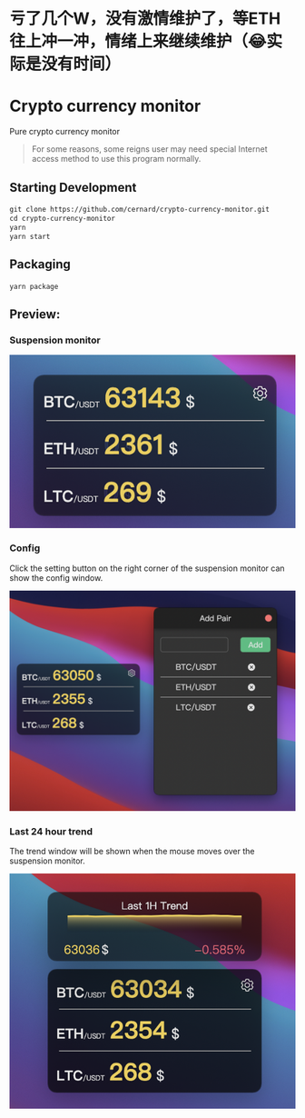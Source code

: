 # 亏了几个W，没有激情维护了，等ETH往上冲一冲，情绪上来继续维护（😂实际是没有时间）

# Crypto currency monitor

Pure crypto currency monitor

> For some reasons, some reigns user may need special Internet access method to use this program normally.

## Starting Development

```shell
git clone https://github.com/cernard/crypto-currency-monitor.git
cd crypto-currency-monitor
yarn
yarn start
```

## Packaging

```shell
yarn package
```

## Preview:

### Suspension monitor

<img src='./images/3.png'>

### Config

Click the setting button on the right corner of the suspension monitor can show the config window.

<img src='./images/config.png'>

### Last 24 hour trend

The trend window will be shown when the mouse moves over the suspension monitor.

<img src='./images/trend.png'>
